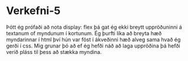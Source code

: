 # Verkefni-5
Þótt ég prófaði að nota display: flex þá gat ég ekki breytt uppröðuninni á textanum of myndunum í kortunum. Ég þurfti líka að breyta hæð myndarinnar í html því hún var föst í ákveðinni hæð alveg sama hvað ég gerði í css. Mig grunar þó að ef ég hefði náð að laga uppröðina þá hefði verið pláss til þess að stækka myndina.
